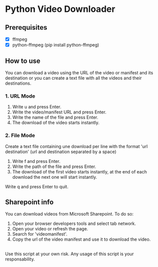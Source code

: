 # Python Video Downloader

## Prerequisites
- [x] ffmpeg
- [x] python-ffmpeg (pip install python-ffmpeg)

## How to use
You can download a video using the URL of the video or manifest and its destination or you can create a text file with all the videos and their destinations.

### 1. URL Mode
1. Write u and press Enter.
2. Write the video/manifest URL and press Enter.
3. Write the name of the file and press Enter.
4. The download of the video starts instantly.

### 2. File Mode
Create a text file containing une download per line with the format 'url destination' (url and destination separated by a space)

1. Write f and press Enter.
2. Write the path of the file and press Enter.
3. The download of the first video starts instantly, at the end of each download the next one will start instantly.

Write q and press Enter to quit.

## Sharepoint info
You can download videos from Microsoft Sharepoint. To do so:
1. Open your browser developers tools and select tab network.
2. Open your video or refresh the page.
3. Search for 'videomanifest'.
4. Copy the url of the video manifest and use it to download the video.

##
Use this script at your own risk. Any usage of this script is your responsability.
